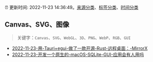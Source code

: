 :alarm_clock: 更新时间: 2022-11-23 14:36:49。[来源分类](../README.md)、[标签分类](../TAGS.md)、[时间分类](../TIMELINE.md)

## Canvas、SVG、图像


> 关键字：`Canvas`、`SVG`、`WebGL`、`3D`、`PNG`、`WebP`、`RGB`、`GUI`



- [2022-11-23-用-Tauri+egui-做了一款开源-Rust-远程桌面：-MirrorX](https://www.v2ex.com/t/897427) 
- [2022-11-23-开发一个原生的-macOS-SQLite-GUI-应用会有人用吗](https://www.v2ex.com/t/897413) 